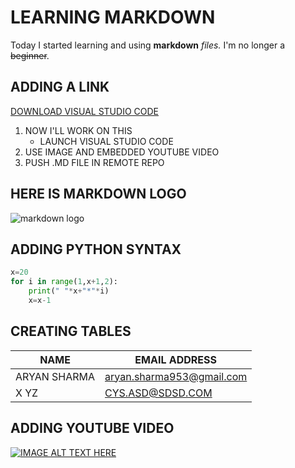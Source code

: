 # LEARNING MARKDOWN

Today I started learning and using **markdown** *files.*
I'm no longer a ~~beginner~~.

## ADDING A LINK

[DOWNLOAD VISUAL STUDIO CODE](https://code.visualstudio.com/Download "click here")

1. NOW I'LL WORK ON THIS
   * LAUNCH VISUAL STUDIO CODE
2. USE IMAGE AND EMBEDDED YOUTUBE VIDEO
3. PUSH .MD FILE IN REMOTE REPO 

## HERE IS MARKDOWN LOGO

![markdown logo](https://markdown-here.com/img/icon256.png)

## ADDING PYTHON SYNTAX
```python
x=20
for i in range(1,x+1,2):
    print(" "*x+"*"*i)
    x=x-1
```
## CREATING TABLES
| NAME      | EMAIL ADDRESS |
| ----------| ------------- |
| ARYAN SHARMA | aryan.sharma953@gmail.com |
| X YZ | CYS.ASD@SDSD.COM |

## ADDING YOUTUBE VIDEO
[![IMAGE ALT TEXT HERE](http://img.youtube.com/vi/YOUTUBE_VIDEO_ID_HERE/0.jpg)](https://www.youtube.com/watch?v=HUBNt18RFbo)
